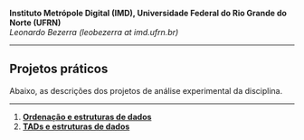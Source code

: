 **Instituto Metrópole Digital (IMD), Universidade Federal do Rio Grande do Norte (UFRN)**  
*Leonardo Bezerra (leobezerra at imd.ufrn.br)*

---

## Projetos práticos

Abaixo, as descrições dos projetos de análise experimental da disciplina.

---

1. [**Ordenação e estruturas de dados**](ordenacao)
1. [**TADs e estruturas de dados**](count-distinct)

